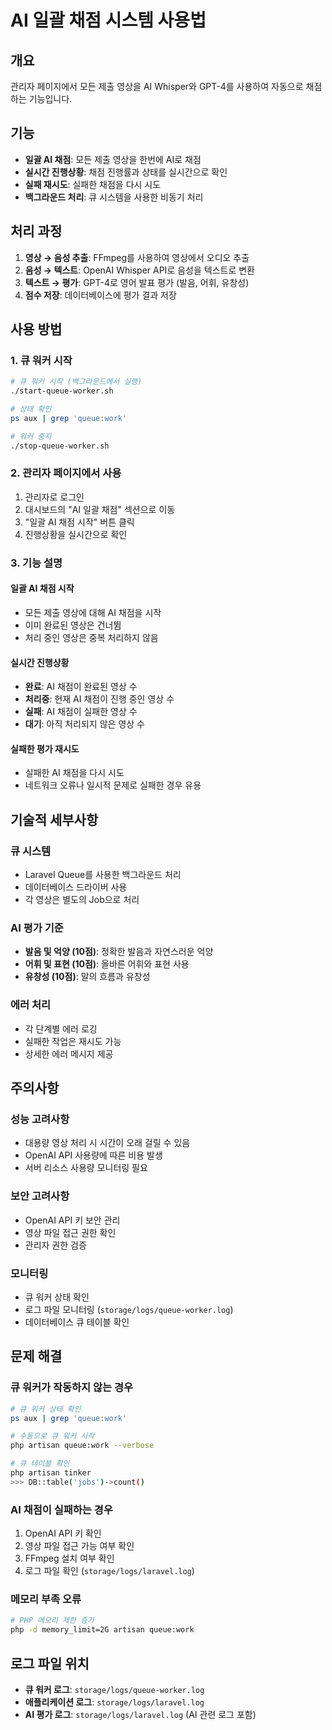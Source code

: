 # AI 일괄 채점 시스템 사용법

## 개요
관리자 페이지에서 모든 제출 영상을 AI Whisper와 GPT-4를 사용하여 자동으로 채점하는 기능입니다.

## 기능
- **일괄 AI 채점**: 모든 제출 영상을 한번에 AI로 채점
- **실시간 진행상황**: 채점 진행률과 상태를 실시간으로 확인
- **실패 재시도**: 실패한 채점을 다시 시도
- **백그라운드 처리**: 큐 시스템을 사용한 비동기 처리

## 처리 과정
1. **영상 → 음성 추출**: FFmpeg를 사용하여 영상에서 오디오 추출
2. **음성 → 텍스트**: OpenAI Whisper API로 음성을 텍스트로 변환
3. **텍스트 → 평가**: GPT-4로 영어 발표 평가 (발음, 어휘, 유창성)
4. **점수 저장**: 데이터베이스에 평가 결과 저장

## 사용 방법

### 1. 큐 워커 시작
```bash
# 큐 워커 시작 (백그라운드에서 실행)
./start-queue-worker.sh

# 상태 확인
ps aux | grep 'queue:work'

# 워커 중지
./stop-queue-worker.sh
```

### 2. 관리자 페이지에서 사용
1. 관리자로 로그인
2. 대시보드의 "AI 일괄 채점" 섹션으로 이동
3. "일괄 AI 채점 시작" 버튼 클릭
4. 진행상황을 실시간으로 확인

### 3. 기능 설명

#### 일괄 AI 채점 시작
- 모든 제출 영상에 대해 AI 채점을 시작
- 이미 완료된 영상은 건너뜀
- 처리 중인 영상은 중복 처리하지 않음

#### 실시간 진행상황
- **완료**: AI 채점이 완료된 영상 수
- **처리중**: 현재 AI 채점이 진행 중인 영상 수
- **실패**: AI 채점이 실패한 영상 수
- **대기**: 아직 처리되지 않은 영상 수

#### 실패한 평가 재시도
- 실패한 AI 채점을 다시 시도
- 네트워크 오류나 일시적 문제로 실패한 경우 유용

## 기술적 세부사항

### 큐 시스템
- Laravel Queue를 사용한 백그라운드 처리
- 데이터베이스 드라이버 사용
- 각 영상은 별도의 Job으로 처리

### AI 평가 기준
- **발음 및 억양 (10점)**: 정확한 발음과 자연스러운 억양
- **어휘 및 표현 (10점)**: 올바른 어휘와 표현 사용
- **유창성 (10점)**: 말의 흐름과 유창성

### 에러 처리
- 각 단계별 에러 로깅
- 실패한 작업은 재시도 가능
- 상세한 에러 메시지 제공

## 주의사항

### 성능 고려사항
- 대용량 영상 처리 시 시간이 오래 걸릴 수 있음
- OpenAI API 사용량에 따른 비용 발생
- 서버 리소스 사용량 모니터링 필요

### 보안 고려사항
- OpenAI API 키 보안 관리
- 영상 파일 접근 권한 확인
- 관리자 권한 검증

### 모니터링
- 큐 워커 상태 확인
- 로그 파일 모니터링 (`storage/logs/queue-worker.log`)
- 데이터베이스 큐 테이블 확인

## 문제 해결

### 큐 워커가 작동하지 않는 경우
```bash
# 큐 워커 상태 확인
ps aux | grep 'queue:work'

# 수동으로 큐 워커 시작
php artisan queue:work --verbose

# 큐 테이블 확인
php artisan tinker
>>> DB::table('jobs')->count()
```

### AI 채점이 실패하는 경우
1. OpenAI API 키 확인
2. 영상 파일 접근 가능 여부 확인
3. FFmpeg 설치 여부 확인
4. 로그 파일 확인 (`storage/logs/laravel.log`)

### 메모리 부족 오류
```bash
# PHP 메모리 제한 증가
php -d memory_limit=2G artisan queue:work
```

## 로그 파일 위치
- **큐 워커 로그**: `storage/logs/queue-worker.log`
- **애플리케이션 로그**: `storage/logs/laravel.log`
- **AI 평가 로그**: `storage/logs/laravel.log` (AI 관련 로그 포함)
